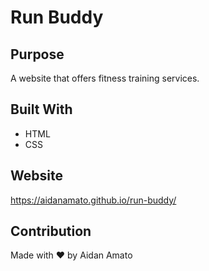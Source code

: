 # Run Buddy

## Purpose
A website that offers fitness training services.

## Built With
* HTML
* CSS

## Website
https://aidanamato.github.io/run-buddy/

## Contribution
Made with ❤️ by Aidan Amato
